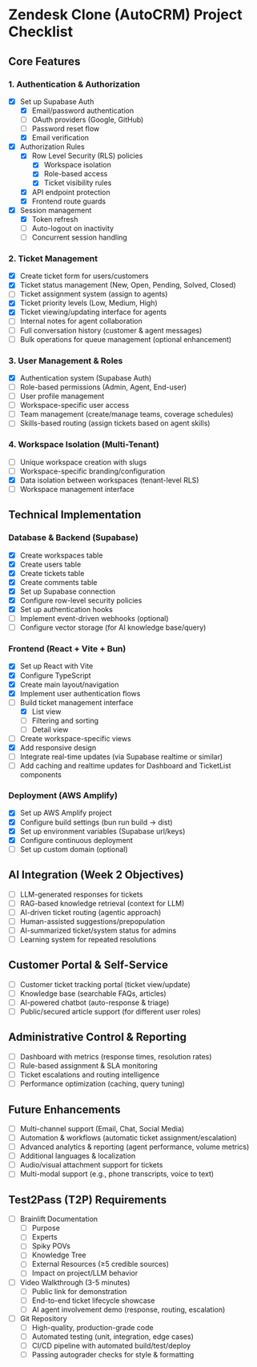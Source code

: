 # Zendesk Clone (AutoCRM) Project Checklist

## Core Features

### 1. Authentication & Authorization
- [x] Set up Supabase Auth
  - [x] Email/password authentication
  - [ ] OAuth providers (Google, GitHub)
  - [ ] Password reset flow
  - [x] Email verification
- [x] Authorization Rules
  - [x] Row Level Security (RLS) policies
    - [x] Workspace isolation
    - [x] Role-based access
    - [x] Ticket visibility rules
  - [x] API endpoint protection
  - [x] Frontend route guards
- [x] Session management
  - [x] Token refresh
  - [ ] Auto-logout on inactivity
  - [ ] Concurrent session handling

### 2. Ticket Management
- [x] Create ticket form for users/customers
- [x] Ticket status management (New, Open, Pending, Solved, Closed)
- [ ] Ticket assignment system (assign to agents)
- [x] Ticket priority levels (Low, Medium, High)
- [x] Ticket viewing/updating interface for agents
- [ ] Internal notes for agent collaboration
- [ ] Full conversation history (customer & agent messages)
- [ ] Bulk operations for queue management (optional enhancement)

### 3. User Management & Roles
- [x] Authentication system (Supabase Auth)
- [ ] Role-based permissions (Admin, Agent, End-user)
- [ ] User profile management
- [ ] Workspace-specific user access
- [ ] Team management (create/manage teams, coverage schedules)
- [ ] Skills-based routing (assign tickets based on agent skills)

### 4. Workspace Isolation (Multi-Tenant)
- [ ] Unique workspace creation with slugs
- [ ] Workspace-specific branding/configuration
- [x] Data isolation between workspaces (tenant-level RLS)
- [ ] Workspace management interface

## Technical Implementation

### Database & Backend (Supabase)
- [x] Create workspaces table
- [x] Create users table
- [x] Create tickets table
- [x] Create comments table
- [x] Set up Supabase connection
- [x] Configure row-level security policies
- [x] Set up authentication hooks
- [ ] Implement event-driven webhooks (optional)
- [ ] Configure vector storage (for AI knowledge base/query)

### Frontend (React + Vite + Bun)
- [x] Set up React with Vite
- [x] Configure TypeScript
- [x] Create main layout/navigation
- [x] Implement user authentication flows
- [ ] Build ticket management interface
  - [x] List view
  - [ ] Filtering and sorting
  - [ ] Detail view
- [ ] Create workspace-specific views
- [x] Add responsive design
- [ ] Integrate real-time updates (via Supabase realtime or similar)
- [ ] Add caching and realtime updates for Dashboard and TicketList components

### Deployment (AWS Amplify)
- [x] Set up AWS Amplify project
- [x] Configure build settings (bun run build → dist)
- [x] Set up environment variables (Supabase url/keys)
- [x] Configure continuous deployment
- [ ] Set up custom domain (optional)

## AI Integration (Week 2 Objectives)
- [ ] LLM-generated responses for tickets
- [ ] RAG-based knowledge retrieval (context for LLM)
- [ ] AI-driven ticket routing (agentic approach)
- [ ] Human-assisted suggestions/prepopulation
- [ ] AI-summarized ticket/system status for admins
- [ ] Learning system for repeated resolutions

## Customer Portal & Self-Service
- [ ] Customer ticket tracking portal (ticket view/update)
- [ ] Knowledge base (searchable FAQs, articles)
- [ ] AI-powered chatbot (auto-response & triage)
- [ ] Public/secured article support (for different user roles)

## Administrative Control & Reporting
- [ ] Dashboard with metrics (response times, resolution rates)
- [ ] Rule-based assignment & SLA monitoring
- [ ] Ticket escalations and routing intelligence
- [ ] Performance optimization (caching, query tuning)

## Future Enhancements
- [ ] Multi-channel support (Email, Chat, Social Media)
- [ ] Automation & workflows (automatic ticket assignment/escalation)
- [ ] Advanced analytics & reporting (agent performance, volume metrics)
- [ ] Additional languages & localization
- [ ] Audio/visual attachment support for tickets
- [ ] Multi-modal support (e.g., phone transcripts, voice to text)

## Test2Pass (T2P) Requirements
- [ ] Brainlift Documentation
  - [ ] Purpose
  - [ ] Experts
  - [ ] Spiky POVs
  - [ ] Knowledge Tree
  - [ ] External Resources (≥5 credible sources)
  - [ ] Impact on project/LLM behavior
- [ ] Video Walkthrough (3-5 minutes)
  - [ ] Public link for demonstration
  - [ ] End-to-end ticket lifecycle showcase
  - [ ] AI agent involvement demo (response, routing, escalation)
- [ ] Git Repository
  - [ ] High-quality, production-grade code
  - [ ] Automated testing (unit, integration, edge cases)
  - [ ] CI/CD pipeline with automated build/test/deploy
  - [ ] Passing autograder checks for style & formatting 
